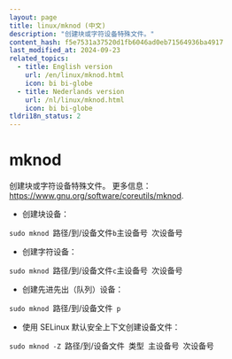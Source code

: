 ```yaml
---
layout: page
title: linux/mknod (中文)
description: "创建块或字符设备特殊文件。"
content_hash: f5e7531a37520d1fb6046ad0eb71564936ba4917
last_modified_at: 2024-09-23
related_topics:
  - title: English version
    url: /en/linux/mknod.html
    icon: bi bi-globe
  - title: Nederlands version
    url: /nl/linux/mknod.html
    icon: bi bi-globe
tldri18n_status: 2
---
```

# mknod

创建块或字符设备特殊文件。
更多信息：<https://www.gnu.org/software/coreutils/mknod>.

- 创建块设备：

`sudo mknod `<span class="tldr-var badge badge-pill bg-dark-lm bg-white-dm text-white-lm text-dark-dm font-weight-bold">路径/到/设备文件</span>` b `<span class="tldr-var badge badge-pill bg-dark-lm bg-white-dm text-white-lm text-dark-dm font-weight-bold">主设备号</span>` `<span class="tldr-var badge badge-pill bg-dark-lm bg-white-dm text-white-lm text-dark-dm font-weight-bold">次设备号</span>

- 创建字符设备：

`sudo mknod `<span class="tldr-var badge badge-pill bg-dark-lm bg-white-dm text-white-lm text-dark-dm font-weight-bold">路径/到/设备文件</span>` c `<span class="tldr-var badge badge-pill bg-dark-lm bg-white-dm text-white-lm text-dark-dm font-weight-bold">主设备号</span>` `<span class="tldr-var badge badge-pill bg-dark-lm bg-white-dm text-white-lm text-dark-dm font-weight-bold">次设备号</span>

- 创建先进先出（队列）设备：

`sudo mknod `<span class="tldr-var badge badge-pill bg-dark-lm bg-white-dm text-white-lm text-dark-dm font-weight-bold">路径/到/设备文件</span>` p`

- 使用 SELinux 默认安全上下文创建设备文件：

`sudo mknod -Z `<span class="tldr-var badge badge-pill bg-dark-lm bg-white-dm text-white-lm text-dark-dm font-weight-bold">路径/到/设备文件</span>` `<span class="tldr-var badge badge-pill bg-dark-lm bg-white-dm text-white-lm text-dark-dm font-weight-bold">类型</span>` `<span class="tldr-var badge badge-pill bg-dark-lm bg-white-dm text-white-lm text-dark-dm font-weight-bold">主设备号</span>` `<span class="tldr-var badge badge-pill bg-dark-lm bg-white-dm text-white-lm text-dark-dm font-weight-bold">次设备号</span>
